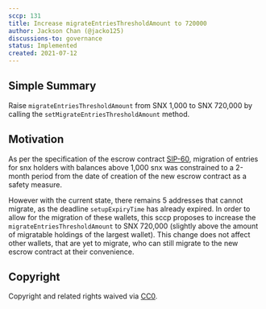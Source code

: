 ```yaml
---
sccp: 131
title: Increase migrateEntriesThresholdAmount to 720000
author: Jackson Chan (@jacko125)
discussions-to: governance
status: Implemented
created: 2021-07-12
---
```


## Simple Summary
<!--"If you can't explain it simply, you don't understand it well enough." Provide a simplified and layman-accessible explanation of the SCCP.-->
Raise `migrateEntriesThresholdAmount` from SNX 1,000  to SNX 720,000 by calling the `setMigrateEntriesThresholdAmount` method.

## Motivation
<!--The motivation is critical for SCCPs that want to update variables within Synthetix. It should clearly explain why the existing variable is not incentive aligned. SCCP submissions without sufficient motivation may be rejected outright.-->
As per the specification of the  escrow contract [SIP-60](https://sips.synthetix.io/sips/sip-60), migration of entries for snx holders with balances above 1,000 snx was constrained to a 2-month period from the date of creation of the new escrow contract as a safety measure.

However with the current state, there remains 5 addresses that cannot migrate, as the deadline `setupExpiryTime` has already expired. In order to allow for the migration of these wallets, this sccp proposes to increase the `migrateEntriesThresholdAmount` to SNX 720,000 (slightly above the amount of migratable holdings of the largest wallet). This change does not affect other wallets, that are yet to migrate, who can still migrate to the new escrow contract at their convenience.

## Copyright
Copyright and related rights waived via [CC0](https://creativecommons.org/publicdomain/zero/1.0/).
